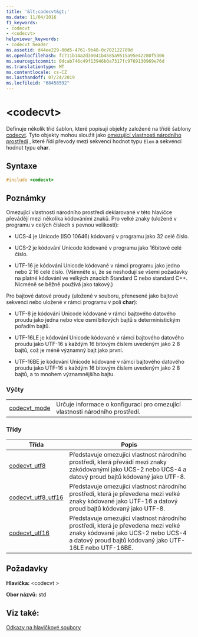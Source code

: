 ```yaml
---
title: '&lt;codecvt&gt;'
ms.date: 11/04/2016
f1_keywords:
- codecvt
- <codecvt>
helpviewer_keywords:
- codecvt header
ms.assetid: d44ee229-00d5-4761-9b48-0c702122789d
ms.openlocfilehash: fc711b14a2d30041b4585a9515a95e42280f5306
ms.sourcegitcommit: 0dcab746c49f13946b0a7317fc9769130969e76d
ms.translationtype: MT
ms.contentlocale: cs-CZ
ms.lasthandoff: 07/24/2019
ms.locfileid: "68458592"
---
```

# <a name="ltcodecvtgt"></a>&lt;codecvt&gt;

Definuje několik tříd šablon, které popisují objekty založené na třídě šablony [codecvt](../standard-library/codecvt-class.md). Tyto objekty mohou sloužit jako [omezující vlastnosti národního prostředí](../standard-library/locale-class.md#facet_class) , které řídí převody mezi sekvencí hodnot typu `Elem` a sekvencí hodnot typu **char**.

## <a name="syntax"></a>Syntaxe

```cpp
#include <codecvt>
```

## <a name="remarks"></a>Poznámky

Omezující vlastnosti národního prostředí deklarované v této hlavičce převádějí mezi několika kódováními znaků. Pro velké znaky (uložené v programu v celých číslech s pevnou velikostí):

- UCS-4 je Unicode (ISO 10646) kódovaný v programu jako 32 celé číslo.

- UCS-2 je kódování Unicode kódované v programu jako 16bitové celé číslo.

- UTF-16 je kódování Unicode kódované v rámci programu jako jedno nebo 2 16 celé číslo. (Všimněte si, že se neshodují se všemi požadavky na platné kódování ve velkých znacích Standard C nebo standard C++. Nicméně se běžně používá jako takový.)

Pro bajtové datové proudy (uložené v souboru, přenesené jako bajtové sekvenci nebo uložené v rámci programu v poli **char**):

- UTF-8 je kódování Unicode kódované v rámci bajtového datového proudu jako jedna nebo více osmi bitových bajtů s deterministickým pořadím bajtů.

- UTF-16LE je kódování Unicode kódované v rámci bajtového datového proudu jako UTF-16 s každým 16 bitovým číslem uvedeným jako 2 8 bajtů, což je méně významný bajt jako první.

- UTF-16BE je kódování Unicode kódované v rámci bajtového datového proudu jako UTF-16 s každým 16 bitovým číslem uvedeným jako 2 8 bajtů, a to mnohem významnějšího bajtu.

### <a name="enumerations"></a>Výčty

|||
|-|-|
|[codecvt_mode](../standard-library/codecvt-enums.md#codecvt_mode)|Určuje informace o konfiguraci pro omezující vlastnosti národního prostředí.|

### <a name="classes"></a>Třídy

|Třída|Popis|
|-|-|
|[codecvt_utf8](codecvt-utf8-class.md)|Představuje omezující vlastnost národního prostředí, která převádí mezi znaky zakódovanými jako UCS-2 nebo UCS-4 a datový proud bajtů kódovaný jako UTF-8.|
|[codecvt_utf8_utf16](codecvt-utf8-utf16-class.md)|Představuje omezující vlastnost národního prostředí, která je převedena mezi velké znaky kódované jako UTF-16 a datový proud bajtů kódovaný jako UTF-8.|
|[codecvt_utf16](codecvt-utf16-class.md)|Představuje omezující vlastnost národního prostředí, která je převedena mezi velké znaky kódované jako UCS-2 nebo UCS-4 a datový proud bajtů kódovaný jako UTF-16LE nebo UTF-16BE.|

## <a name="requirements"></a>Požadavky

**Hlavička:** \<codecvt >

**Obor názvů:** std

## <a name="see-also"></a>Viz také:

[Odkazy na hlavičkové soubory](../standard-library/cpp-standard-library-header-files.md)
